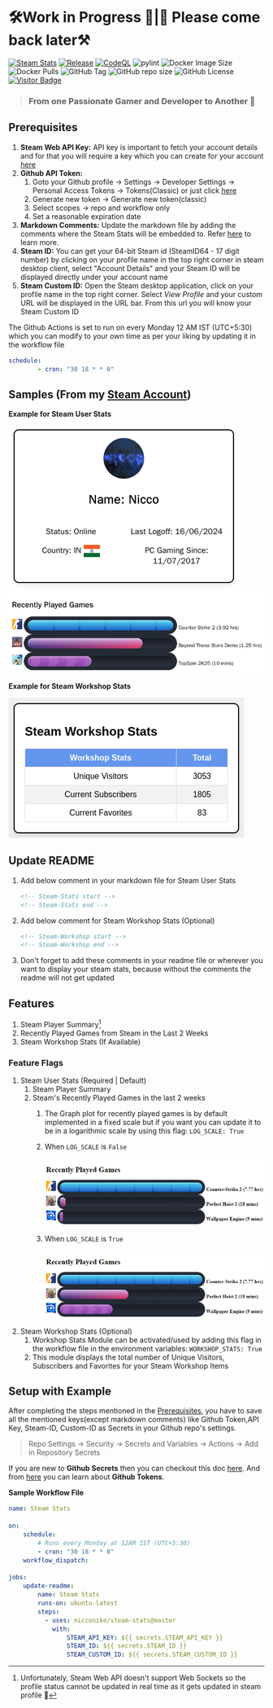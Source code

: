 # 🛠️Work in Progress 🚧|🚧 Please come back later⚒️
[![Steam Stats](https://github.com/Nicconike/Steam-Stats/actions/workflows/steam-stats.yml/badge.svg)](https://github.com/Nicconike/Steam-Stats/actions/workflows/steam-stats.yml)
[![Release](https://github.com/Nicconike/Steam-Stats/actions/workflows/release.yml/badge.svg)](https://github.com/Nicconike/Steam-Stats/actions/workflows/release.yml)
[![CodeQL](https://github.com/Nicconike/Steam-Stats/actions/workflows/github-code-scanning/codeql/badge.svg?branch=master)](https://github.com/Nicconike/Steam-Stats/actions/workflows/github-code-scanning/codeql)
![pylint](https://img.shields.io/badge/PyLint-10.00-brightgreen?logo=python&logoColor=white)
![Docker Image Size](https://img.shields.io/docker/image-size/nicconike/steam-stats?logo=docker&logoSize=auto&label=Docker%20Image&link=https%3A%2F%2Fhub.docker.com%2Fr%2Fnicconike%2Fsteam-stats%2Ftags)
![Docker Pulls](https://img.shields.io/docker/pulls/nicconike/steam-stats?logo=docker&label=Docker%20Pulls)
![GitHub Tag](https://img.shields.io/github/v/tag/nicconike/steam-stats?sort=semver&logo=github&label=Release&color=blue)
![GitHub repo size](https://img.shields.io/github/repo-size/nicconike/steam-stats?logo=github&label=Repo%20Size)
![GitHub License](https://img.shields.io/github/license/nicconike/Steam-Stats)
[![Visitor Badge](https://badges.pufler.dev/visits/nicconike/steam-stats)](https://badges.pufler.dev)

> ### From one Passionate Gamer and Developer to Another 🍻

## Prerequisites
1. **Steam Web API Key:** API key is important to fetch your account details and for that you will require a key which you can create for your account [here](https://steamcommunity.com/dev)
2. **Github API Token:**
	1. Goto your Github profile -> Settings -> Developer Settings -> Personal Access Tokens -> Tokens(Classic) or just click [here](https://github.com/settings/tokens)
	2. Generate new token -> Generate new token(classic)
	3. Select scopes -> repo and workflow only
	4. Set a reasonable expiration date
3. **Markdown Comments:** Update the markdown file by adding the comments where the Steam Stats will be embedded to. Refer [here](#updatereadme) to learn more.
4. **Steam ID:** You can get your 64-bit Steam id (SteamID64 - 17 digit number) by clicking on your profile name in the top right corner in steam desktop client, select "Account Details" and your Steam ID will be displayed directly under your account name
5. **Steam Custom ID:** Open the Steam desktop application, click on your profile name in the top right corner. Select _View Profile_ and your custom URL will be displayed in the URL bar. From this url you will know your Steam Custom ID

The Github Actions is set to run on every Monday 12 AM IST (UTC+5:30) which you can modify to your own time as per your liking by updating it in the workflow file

```yml
schedule:
        - cron: "30 18 * * 0"
```

## Samples (From my [Steam Account](https://steamcommunity.com/id/nicconike/))
**Example for Steam User Stats**
<!-- Steam-Stats start -->
![Steam Summary](https://github.com/Nicconike/Steam-Stats/blob/master/assets/steam_summary.png)
![Recently Played Games](https://github.com/Nicconike/Steam-Stats/blob/master/assets/recently_played_games.png)
<!-- Steam-Stats end -->

**Example for Steam Workshop Stats**
<!-- Steam-Workshop start -->
![Steam Workshop Stats](https://github.com/Nicconike/Steam-Stats/blob/master/assets/steam_workshop_stats.png)
<!-- Steam-Workshop end -->

## Update README
1. Add below comment in your markdown file for Steam User Stats
	```md
	<!-- Steam-Stats start -->
	<!-- Steam-Stats end -->
	```
2. Add below comment for Steam Workshop Stats (Optional)
	```md
	<!-- Steam-Workshop start -->
	<!-- Steam-Workshop end -->
	```
3. Don't forget to add these comments in your readme file or wherever you want to display your steam stats, because without the comments the readme will not get updated

## Features
1. Steam Player Summary[^*]
2. Recently Played Games from Steam in the Last 2 Weeks
3. Steam Workshop Stats (If Available)

### Feature Flags
1. Steam User Stats (Required | Default)
	1. Steam Player Summary
	2. Steam's Recently Played Games in the last 2 weeks
		1. The Graph plot for recently played games is by default implemented in a fixed scale but if you want you can update it to be in a logarithmic scale by using this flag: `LOG_SCALE: True`
		2. When `LOG_SCALE` is `False`

			![Recently Played Games](https://github.com/Nicconike/Steam-Stats/blob/master/assets/recently_played_games(linear).png)
		3. When `LOG_SCALE` is `True`

			![Recently Played Games](https://github.com/Nicconike/Steam-Stats/blob/master/assets/recently_played_games(logarithmic).png)
2. Steam Workshop Stats (Optional)
	1. Workshop Stats Module can be activated/used by adding this flag in the workflow file in the environment variables: `WORKSHOP_STATS: True`
	2. This module displays the total number of Unique Visitors, Subscribers and Favorites for your Steam Workshop Items

## Setup with Example
After completing the steps mentioned in the [Prerequisites](#Prerequisites), you have to save all the mentioned keys(except markdown comments) like Github Token,API Key, Steam-ID, Custom-ID as Secrets in your Github repo's settings.

> Repo Settings -> Security -> Secrets and Variables -> Actions -> Add in Repository Secrets

If you are new to **Github Secrets** then you can checkout this doc [here](https://docs.github.com/en/actions/security-guides/using-secrets-in-github-actions). And from [here](https://docs.github.com/en/actions/security-guides/automatic-token-authentication) you can learn about **Github Tokens**.

**Sample Workflow File**

```yml
name: Steam Stats

on:
    schedule:
        # Runs every Monday at 12AM IST (UTC+5:30)
        - cron: "30 18 * * 0"
    workflow_dispatch:

jobs:
    update-readme:
        name: Steam Stats
        runs-on: ubuntu-latest
        steps:
          - uses: nicconike/steam-stats@master
            with:
                STEAM_API_KEY: ${{ secrets.STEAM_API_KEY }}
                STEAM_ID: ${{ secrets.STEAM_ID }}
                STEAM_CUSTOM_ID: ${{ secrets.STEAM_CUSTOM_ID }}
```

[^*]: Unfortunately, Steam Web API doesn't support Web Sockets so the profile status cannot be updated in real time as it gets updated in steam profile 🥲
